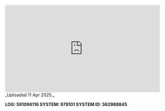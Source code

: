 
<iframe 
  src="https://drive.google.com/file/d/111G_yYgu7Z2rh_xqUuFw2lKWZti4QZl8/preview"  
  style="width:100%; aspect-ratio:16/9; border:0;"
  allowfullscreen>
</iframe>
_Uploaded 11 Apr 2025._

**LOG: 591096116
SYSTEM: 979101
SYSTEM ID: 362988845**
